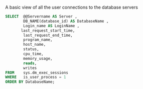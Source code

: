 A basic view of all the user connections to the database servers


```SQL
SELECT  @@Servername AS Server ,
        DB_NAME(database_id) AS DatabaseName ,
        Login_name AS LoginName ,
       last_request_start_time,
        last_request_end_time, 
		program_name,
		host_name,
		status,
		cpu_time,
		memory_usage,
		reads,
		writes
FROM    sys.dm_exec_sessions
WHERE   is_user_process = 1
ORDER BY DatabaseName;
```
